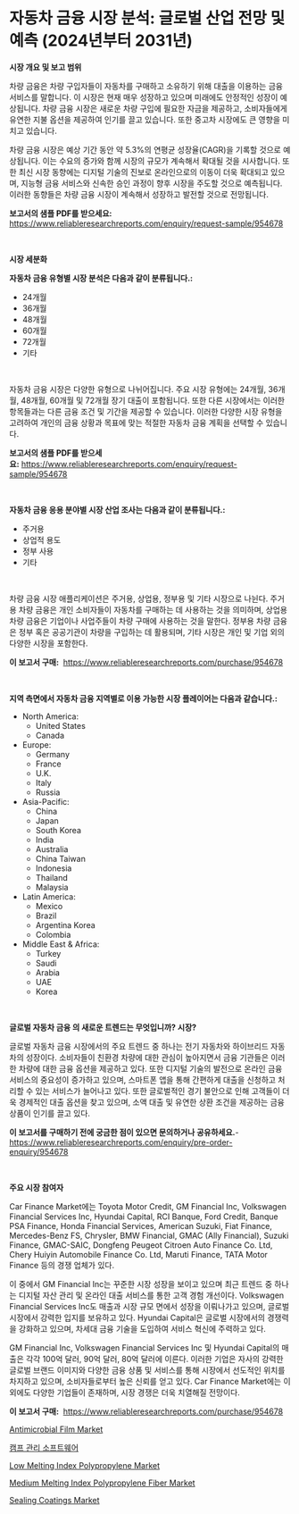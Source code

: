 <p><h1>자동차 금융 시장 분석: 글로벌 산업 전망 및 예측 (2024년부터 2031년)</h1></p><p><strong>시장 개요 및 보고 범위</strong></p>
<p><p>차량 금융은 차량 구입자들이 자동차를 구매하고 소유하기 위해 대출을 이용하는 금융 서비스를 말합니다. 이 시장은 현재 매우 성장하고 있으며 미래에도 안정적인 성장이 예상됩니다. 차량 금융 시장은 새로운 차량 구입에 필요한 자금을 제공하고, 소비자들에게 유연한 지불 옵션을 제공하여 인기를 끌고 있습니다. 또한 중고차 시장에도 큰 영향을 미치고 있습니다.</p><p>차량 금융 시장은 예상 기간 동안 약 5.3%의 연평균 성장율(CAGR)을 기록할 것으로 예상됩니다. 이는 수요의 증가와 함께 시장의 규모가 계속해서 확대될 것을 시사합니다. 또한 최신 시장 동향에는 디지털 기술의 진보로 온라인으로의 이동이 더욱 확대되고 있으며, 지능형 금융 서비스와 신속한 승인 과정이 향후 시장을 주도할 것으로 예측됩니다. 이러한 동향들은 차량 금융 시장이 계속해서 성장하고 발전할 것으로 전망됩니다.</p></p>
<p><strong>보고서의 샘플 PDF를 받으세요:</strong> <a href="https://www.reliableresearchreports.com/enquiry/request-sample/954678">https://www.reliableresearchreports.com/enquiry/request-sample/954678</a></p>
<p>&nbsp;</p>
<p><strong>시장 세분화</strong></p>
<p><strong>자동차 금융 유형별 시장 분석은 다음과 같이 분류됩니다.:</strong></p>
<p><ul><li>24개월</li><li>36개월</li><li>48개월</li><li>60개월</li><li>72개월</li><li>기타</li></ul></p>
<p>&nbsp;</p>
<p><p>자동차 금융 시장은 다양한 유형으로 나뉘어집니다. 주요 시장 유형에는 24개월, 36개월, 48개월, 60개월 및 72개월 장기 대출이 포함됩니다. 또한 다른 시장에서는 이러한 항목들과는 다른 금융 조건 및 기간을 제공할 수 있습니다. 이러한 다양한 시장 유형을 고려하여 개인의 금융 상황과 목표에 맞는 적절한 자동차 금융 계획을 선택할 수 있습니다.</p></p>
<p><strong>보고서의 샘플 PDF를 받으세요:</strong>&nbsp;<a href="https://www.reliableresearchreports.com/enquiry/request-sample/954678">https://www.reliableresearchreports.com/enquiry/request-sample/954678</a></p>
<p>&nbsp;</p>
<p><strong> 자동차 금융 응용 분야별 시장 산업 조사는 다음과 같이 분류됩니다.:</strong></p>
<p><ul><li>주거용</li><li>상업적 용도</li><li>정부 사용</li><li>기타</li></ul></p>
<p>&nbsp;</p>
<p><p>차량 금융 시장 애플리케이션은 주거용, 상업용, 정부용 및 기타 시장으로 나뉜다. 주거용 차량 금융은 개인 소비자들이 자동차를 구매하는 데 사용하는 것을 의미하며, 상업용 차량 금융은 기업이나 사업주들이 차량 구매에 사용하는 것을 말한다. 정부용 차량 금융은 정부 혹은 공공기관이 차량을 구입하는 데 활용되며, 기타 시장은 개인 및 기업 외의 다양한 시장을 포함한다.</p></p>
<p><strong>이 보고서 구매:</strong>&nbsp; <a href="https://www.reliableresearchreports.com/purchase/954678">https://www.reliableresearchreports.com/purchase/954678</a></p>
<p>&nbsp;</p>
<p><strong>지역 측면에서 자동차 금융 지역별로 이용 가능한 시장 플레이어는 다음과 같습니다.:</strong></p>
<p><ul>
    <li>
        North America:
        <ul>
            <li>United States</li>
            <li>Canada</li>
        </ul>
    </li>
    <li>
        Europe:
        <ul>
            <li>Germany</li>
            <li>France</li>
            <li>U.K.</li>
            <li>Italy</li>
            <li>Russia</li>
        </ul>
    </li>
    <li>
        Asia-Pacific:
        <ul>
            <li>China</li>
            <li>Japan</li>
            <li>South Korea</li>
            <li>India</li>
            <li>Australia</li>
            <li>China Taiwan</li>
            <li>Indonesia</li>
            <li>Thailand</li>
            <li>Malaysia</li>
        </ul>
    </li>
    <li>
        Latin America:
        <ul>
            <li>Mexico</li>
            <li>Brazil</li>
            <li>Argentina Korea</li>
            <li>Colombia</li>
        </ul>
    </li>
    <li>
        Middle East & Africa:
        <ul>
            <li>Turkey</li>
            <li>Saudi</li>
            <li>Arabia</li>
            <li>UAE</li>
            <li>Korea</li>
        </ul>
    </li>
    </ul></p>
<p>&nbsp;</p>
<p><strong>글로벌 자동차 금융 의 새로운 트렌드는 무엇입니까? 시장?</strong></p>
<p><p>글로벌 자동차 금융 시장에서의 주요 트렌드 중 하나는 전기 자동차와 하이브리드 자동차의 성장이다. 소비자들이 친환경 차량에 대한 관심이 높아지면서 금융 기관들은 이러한 차량에 대한 금융 옵션을 제공하고 있다. 또한 디지털 기술의 발전으로 온라인 금융 서비스의 중요성이 증가하고 있으며, 스마트폰 앱을 통해 간편하게 대출을 신청하고 처리할 수 있는 서비스가 늘어나고 있다. 또한 글로벌적인 경기 불안으로 인해 고객들이 더욱 경제적인 대출 옵션을 찾고 있으며, 소액 대출 및 유연한 상환 조건을 제공하는 금융 상품이 인기를 끌고 있다.</p></p>
<p><strong>이 보고서를 구매하기 전에 궁금한 점이 있으면 문의하거나 공유하세요.</strong>- <a href="https://www.reliableresearchreports.com/enquiry/pre-order-enquiry/954678">https://www.reliableresearchreports.com/enquiry/pre-order-enquiry/954678</a></p>
<p>&nbsp;</p>
<p><strong>주요 시장 참여자</strong></p>
<p><p>Car Finance Market에는 Toyota Motor Credit, GM Financial Inc, Volkswagen Financial Services Inc, Hyundai Capital, RCI Banque, Ford Credit, Banque PSA Finance, Honda Financial Services, American Suzuki, Fiat Finance, Mercedes-Benz FS, Chrysler, BMW Financial, GMAC (Ally Financial), Suzuki Finance, GMAC-SAIC, Dongfeng Peugeot Citroen Auto Finance Co. Ltd, Chery Huiyin Automobile Finance Co. Ltd, Maruti Finance, TATA Motor Finance 등의 경쟁 업체가 있다. </p><p>이 중에서 GM Financial Inc는 꾸준한 시장 성장을 보이고 있으며 최근 트렌드 중 하나는 디지털 자산 관리 및 온라인 대출 서비스를 통한 고객 경험 개선이다. Volkswagen Financial Services Inc도 매출과 시장 규모 면에서 성장을 이뤄나가고 있으며, 글로벌 시장에서 강력한 입지를 보유하고 있다. Hyundai Capital은 글로벌 시장에서의 경쟁력을 강화하고 있으며, 차세대 금융 기술을 도입하여 서비스 혁신에 주력하고 있다.</p><p>GM Financial Inc, Volkswagen Financial Services Inc 및 Hyundai Capital의 매출은 각각 100억 달러, 90억 달러, 80억 달러에 이른다. 이러한 기업은 자사의 강력한 글로벌 브랜드 이미지와 다양한 금융 상품 및 서비스를 통해 시장에서 선도적인 위치를 차지하고 있으며, 소비자들로부터 높은 신뢰를 얻고 있다. Car Finance Market에는 이 외에도 다양한 기업들이 존재하며, 시장 경쟁은 더욱 치열해질 전망이다.</p></p>
<p><strong>이 보고서 구매:</strong>&nbsp;&nbsp;<a href="https://www.reliableresearchreports.com/purchase/954678">https://www.reliableresearchreports.com/purchase/954678</a></p>
<p><p><a href="https://issuu.com/reportprime-2/docs/antimicrobial-film-market-size-2030.pptx">Antimicrobial Film Market</a></p><p><a href="https://github.com/sougarounis/Market-Research-Report-List-2/blob/main/4580982185248.md">캠프 관리 소프트웨어</a></p><p><a href="https://github.com/RichRobinson5/Market-Research-Report-List-4/blob/main/low-melting-index-polypropylene-market.md">Low Melting Index Polypropylene Market</a></p><p><a href="https://github.com/gdfhhhj/Market-Research-Report-List-3/blob/main/medium-melting-index-polypropylene-fiber-market.md">Medium Melting Index Polypropylene Fiber Market</a></p><p><a href="https://circular-yam-9b9.notion.site/Sealing-Coatings-Market-Size-2024-2031-Global-Industrial-Analysis-Key-Geographical-Regions-Marke-e14d180d75f4443f9411454b3a07596e">Sealing Coatings Market</a></p></p>
